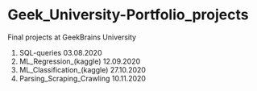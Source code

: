 # Geek_University-Portfolio_projects
Final projects at GeekBrains University

1) SQL-queries 03.08.2020
2) ML_Regression_(kaggle) 12.09.2020
3) ML_Classification_(kaggle) 27.10.2020
4) Parsing_Scraping_Crawling 10.11.2020
